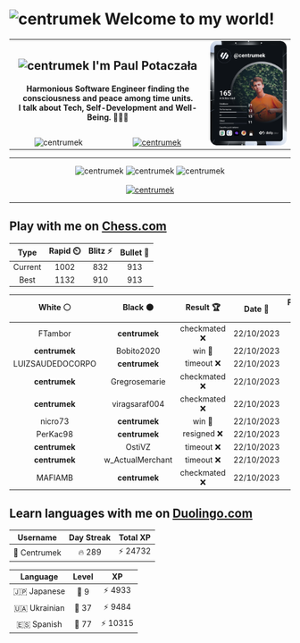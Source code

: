 <h1>
  <img
    src="https://emojis.slackmojis.com/emojis/images/1531849430/4246/blob-sunglasses.gif"
    width="30"
    alt="centrumek"
  />
  Welcome to my world!
</h1>

<table>
  <tbody>
    <tr>
      <td align="center" width="70%" colspan="2">
        <h2>
          <img
            src="https://raw.githubusercontent.com/MartinHeinz/MartinHeinz/master/wave.gif"
            width="30px"
            alt="centrumek"
          />
          I'm Paul Potaczała
        </h2>
        <h4>
          Harmonious Software Engineer finding the consciousness and peace among time units.
          <br/>
          I talk about Tech, Self-Development and Well-Being. 🌿🧘🚀
        </h4>
      </td>
      <td width="30%" rowspan="2">
        <a href="https://app.daily.dev/centrumek">
          <img
            src="./devcard.svg"
            alt="centrumek"
          />
        </a>
      </td>
    </tr>
    <tr align="center">
      <td>
        <img
          src="https://komarev.com/ghpvc/?username=centrumek&label=visitors&color=0e75b6&style=flat"
          alt="centrumek"
        >
      </td>
      <td>
        <a href="https://stackoverflow.com/users/14496012/centrumek">
          <img
            src="https://stackoverflow.com/users/flair/14496012.png?theme=dark"
            alt="centrumek"
          >
        </a>
      </td>
    </tr>
  </tbody>
</table>

---
<div align="center">
  <img 
    src="https://github-readme-stats.vercel.app/api?username=centrumek&show_icons=true&count_private=true&theme=dark&hide_border=true&hide=issues,contribs&bg_color=00000000"
    alt="centrumek"
  />
  <img
    src="https://github-readme-stats.vercel.app/api/top-langs/?username=centrumek&layout=compact&hide_border=true&theme=dark&bg_color=00000000&langs_count=6&exclude_repo=air-statistic-app"
    alt="centrumek"
  />
  <img 
    src="https://github-readme-streak-stats.herokuapp.com?user=centrumek&theme=dark&hide_border=true&background=FFFFFF00"
    alt="centrumek"
  />
  <br/>
  <br/>
  <a href="https://www.buymeacoffee.com/centrumek">
    <img
      src="https://cdn.buymeacoffee.com/buttons/v2/default-orange.png"
      height="50"
      width="210"
      alt="centrumek"
    />
  </a>
</div>

---

## Play with me on [Chess.com](https://www.chess.com/member/centrumek)

<div align="center">
<!--START_SECTION:chessStats-->
<!-- Automatically generated with https://github.com/Balastrong/chess-stats-action -->

| Type | Rapid ⏲️ | Blitz ⚡ | Bullet 🔫 |
|:---:|:---:|:---:|:---:|
| Current | 1002 | 832 | 913 |
| Best | 1132 | 910 | 913 |

| White ⚪ | Black ⚫ | Result 🏆 | Date 📅 | Position 🗺️ | Type 🕕 |
|:---:|:---:|:---:|:---:|:---:|:---:|
| FTambor | **centrumek** | checkmated ❌ | 22/10/2023 | <a href="http://www.ee.unb.ca/cgi-bin/tervo/fen.pl?select=8/8/8/8/P7/4p3/1P1bKpkQ/7R b - -">Link</a> | Blitz |
| **centrumek** | Bobito2020 | win 🥇 | 22/10/2023 | <a href="http://www.ee.unb.ca/cgi-bin/tervo/fen.pl?select=6k1/5ppp/1p2p3/3p4/8/P1K1PP2/6PP/7R b - -">Link</a> | Blitz |
| LUIZSAUDEDOCORPO | **centrumek** | timeout ❌ | 22/10/2023 | <a href="http://www.ee.unb.ca/cgi-bin/tervo/fen.pl?select=8/8/3B2k1/3R4/p1P5/P7/4r1r1/5K1R b - -">Link</a> | Blitz |
| **centrumek** | Gregrosemarie | checkmated ❌ | 22/10/2023 | <a href="http://www.ee.unb.ca/cgi-bin/tervo/fen.pl?select=1k6/1N2R2p/5q2/8/5K2/Pr6/5nPP/8 w - -">Link</a> | Blitz |
| **centrumek** | viragsaraf004 | checkmated ❌ | 22/10/2023 | <a href="http://www.ee.unb.ca/cgi-bin/tervo/fen.pl?select=5B2/2R3pk/4p2p/3b1p1P/8/8/1r6/6Kr w - -">Link</a> | Blitz |
| nicro73 | **centrumek** | win 🥇 | 22/10/2023 | <a href="http://www.ee.unb.ca/cgi-bin/tervo/fen.pl?select=3r3k/p1b4p/6pP/6P1/4Pp1K/5Pq1/8/8 w - -">Link</a> | Blitz |
| PerKac98 | **centrumek** | resigned ❌ | 22/10/2023 | <a href="http://www.ee.unb.ca/cgi-bin/tervo/fen.pl?select=6r1/k7/3p2r1/Q1p1p3/4P3/3P2PP/P1P2P2/R4R1K b - -">Link</a> | Blitz |
| **centrumek** | OstiVZ | timeout ❌ | 22/10/2023 | <a href="http://www.ee.unb.ca/cgi-bin/tervo/fen.pl?select=1r4k1/5p2/7B/p7/P5P1/K7/1p3P2/8 w - -">Link</a> | Blitz |
| **centrumek** | w_ActualMerchant | timeout ❌ | 22/10/2023 | <a href="http://www.ee.unb.ca/cgi-bin/tervo/fen.pl?select=8/2r5/1Pk5/8/K7/8/8/1R6 w - -">Link</a> | Blitz |
| MAFIAMB | **centrumek** | checkmated ❌ | 22/10/2023 | <a href="http://www.ee.unb.ca/cgi-bin/tervo/fen.pl?select=4k1r1/2p1Qp2/5K1p/1N1PP3/2p5/1q3P2/5PBP/7R b - -">Link</a> | Blitz |

<!--END_SECTION:chessStats-->
</div>

## Learn languages with me on [Duolingo.com](https://www.duolingo.com/profile/Centrumek)

<div align="center">
<!--START_SECTION:duolingoStats-->
<!-- Automatically generated with https://github.com/centrumek/duolingo-readme-stats-->

| Username | Day Streak | Total XP |
|:---:|:---:|:---:|
| 👤 Centrumek | 🔥 289 | ⚡ 24732 |

| Language | Level | XP |
|:---:|:---:|:---:|
| 🇯🇵 Japanese | 👑 9 | ⚡ 4933 |
| 🇺🇦 Ukrainian | 👑 37 | ⚡ 9484 |
| 🇪🇸 Spanish | 👑 77 | ⚡ 10315 |

<!--END_SECTION:duolingoStats-->
</div>
<!--
**centrumek/centrumek** is a ✨ _special_ ✨ repository because its `README.md` (this file) appears on your GitHub profile.

Here are some ideas to get you started:

- 🔭 I’m currently working on ...
- 🌱 I’m currently learning ...
- 👯 I’m looking to collaborate on ...
- 🤔 I’m looking for help with ...
- 💬 Ask me about ...
- 📫 How to reach me: ...
- 😄 Pronouns: ...
- ⚡ Fun fact: ...
-->

